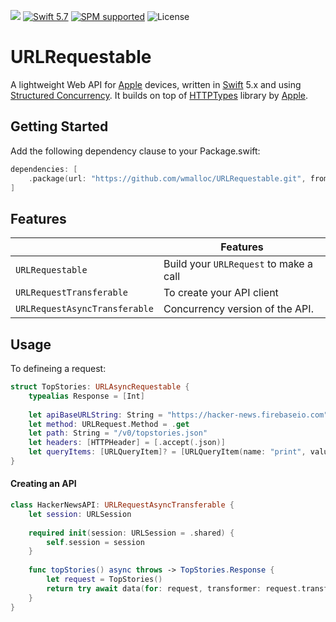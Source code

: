 ![](https://img.shields.io/github/v/tag/wmalloc/URLRequestable?label=Version)
[![Swift 5.7](https://img.shields.io/badge/swift-5.7-ED523F.svg?style=flat)](https://swift.org/download/)
[![SPM supported](https://img.shields.io/badge/SPM-supported-DE5C43.svg?style=flat)](https://swift.org/package-manager)
![License](https://img.shields.io/github/license/wmalloc/URLRequestable.svg?style=flat)

# URLRequestable

A lightweight Web API for [Apple](https://www.apple.com) devices, written in [Swift](https://swift.org) 5.x and using [Structured Concurrency](https://developer.apple.com/documentation/swift/concurrency). It builds on top of [HTTPTypes](https://github.com/apple/swift-http-types) library by [Apple](https://www.apple.com).

## Getting Started

Add the following dependency clause to your Package.swift:

```swift
dependencies: [
    .package(url: "https://github.com/wmalloc/URLRequestable.git", from: "0.1.4")
]
```
## Features

| |Features |
--------------------------|------------------------------------------------------------
`URLRequestable` | Build your `URLRequest` to make a call
`URLRequestTransferable` | To create your API client
`URLRequestAsyncTransferable` | Concurrency version of the API.

## Usage

To defineing a request:

```swift
struct TopStories: URLAsyncRequestable {
    typealias Response = [Int]
    
    let apiBaseURLString: String = "https://hacker-news.firebaseio.com"
    let method: URLRequest.Method = .get
    let path: String = "/v0/topstories.json"
    let headers: [HTTPHeader] = [.accept(.json)]
    let queryItems: [URLQueryItem]? = [URLQueryItem(name: "print", value: "pretty")]
}
```
#### Creating an API

```swift
class HackerNewsAPI: URLRequestAsyncTransferable {
    let session: URLSession
    
    required init(session: URLSession = .shared) {
        self.session = session
    }
    
    func topStories() async throws -> TopStories.Response {
        let request = TopStories()
        return try await data(for: request, transformer: request.transformer)
    }
}
```
